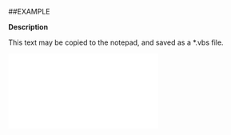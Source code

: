 

##EXAMPLE

**Description**

This text may be copied to the notepad, and saved as a *.vbs file.

![](../../Examples/vbs/ClientScript.OnCurrentPersonBeforeSave.vbs.txt)





